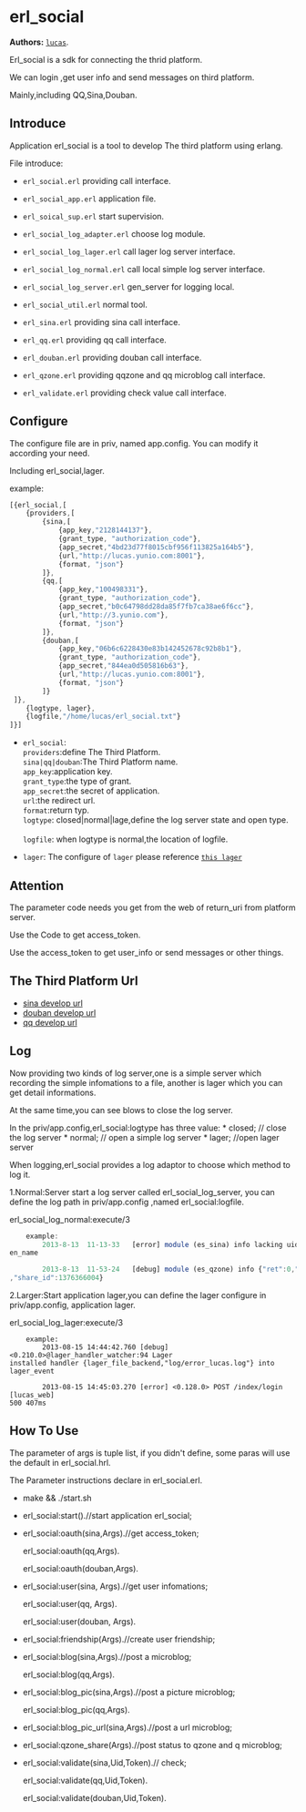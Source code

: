 erl_social
============

__Authors:__ [`lucas`](mailto:564985699@qq.com).


Erl_social is a sdk for connecting the thrid platform.

We can login ,get user info and send messages on third platform.

Mainly,including QQ,Sina,Douban.

Introduce
-------------

Application erl_social is a tool to develop The third platform using erlang. 

File introduce:

*  `erl_social.erl` providing call interface.

* `erl_social_app.erl` application file.

* `erl_soical_sup.erl` start supervision.

* `erl_social_log_adapter.erl` choose log module.

* `erl_social_log_lager.erl` call lager log server interface.

* `erl_social_log_normal.erl` call local simple log server interface.

* `erl_social_log_server.erl` gen_server for logging local.

* `erl_social_util.erl` normal tool.

* `erl_sina.erl` providing sina call interface.

* `erl_qq.erl` providing qq call interface.

* `erl_douban.erl` providing douban call interface.

* `erl_qzone.erl` providing qqzone and qq microblog call interface.

* `erl_validate.erl` providing check value call interface.

Configure
--------------

The configure file are in priv, named app.config. You can modify it according your need.

Including erl_social,lager.

example:
```javascript
[{erl_social,[
    {providers,[
        {sina,[
            {app_key,"2128144137"},
            {grant_type, "authorization_code"},
            {app_secret,"4bd23d77f8015cbf956f113825a164b5"},
            {url,"http://lucas.yunio.com:8001"},
            {format, "json"}
        ]},
        {qq,[
            {app_key,"100498331"},
            {grant_type, "authorization_code"},
            {app_secret,"b0c64798dd28da85f7fb7ca38ae6f6cc"},
            {url,"http://3.yunio.com"},
            {format, "json"}
        ]},
        {douban,[
            {app_key,"06b6c6228430e83b142452678c92b8b1"},
            {grant_type, "authorization_code"},
            {app_secret,"844ea0d505816b63"},
            {url,"http://lucas.yunio.com:8001"},
            {format, "json"}
        ]}
 ]},
    {logtype, lager},
    {logfile,"/home/lucas/erl_social.txt"}
]}]	
```
* `erl_social`:<br />
        `providers`:define The Third Platform.<br />
		`sina|qq|douban`:The Third Platform name.<br />
                `app_key`:application key.<br />
                `grant_type`:the type of grant.<br />
                `app_secret`:the secret of application.<br />
                `url`:the redirect url.<br />
                `format`:return typ.<br />
        `logtype`: closed|normal|lage,define the log server state and open type.<br />  
		`logfile`: when logtype is normal,the location of logfile.<br />

* `lager`:
	The configure of `lager` please reference [`this lager`](https://github.com/basho/lager) <br /> 

Attention
------------

The parameter code needs you get from the  web of return_uri from platform server. 

Use the Code to get access_token.

Use the access_token to get user_info or send messages or other things.

The Third Platform Url
-----------

* [sina develop url](http://open.weibo.com/wiki/%E5%BE%AE%E5%8D%9AAPI) <br />
* [douban develop url](http://developers.douban.com/wiki/?title=guide) <br />
* [qq develop url](http://wiki.opensns.qq.com/wiki/%E3%80%90QQ%E7%99%BB%E5%BD%95%E3%80%91API%E6%96%87%E6%A1%A3) <br />

Log 
------------

Now providing two kinds of log server,one is a simple server which recording the simple infomations to a file, another is lager which you can get detail informations.

At the same time,you can see blows to close the log server.

In the priv/app.config,erl_social:logtype has three value:
	* closed; // close the log server
	* normal; // open a simple log server
	* lager; //open lager server

When logging,erl_social provides a log adaptor to choose which method to log it.

1.Normal:Server start a log server called erl_social_log_server, you can define the log path in priv/app.config ,named erl_social:logfile.

erl_social_log_normal:execute/3 

```javascript
	example:
		2013-8-13  11-13-33   [error] module (es_sina) info lacking uid or scre
en_name

		2013-8-13  11-53-24   [debug] module (es_qzone) info {"ret":0,"msg":"ok"
,"share_id":1376366004}
```

2.Larger:Start application lager,you can define the lager configure in priv/app.config, application lager.

erl_social_log_lager:execute/3

```jvascript
	example:
		2013-08-15 14:44:42.760 [debug] <0.210.0>@lager_handler_watcher:94 Lager
installed handler {lager_file_backend,"log/error_lucas.log"} into lager_event

		2013-08-15 14:45:03.270 [error] <0.128.0> POST /index/login [lucas_web]
500 407ms
```

How To Use
------------

The parameter of args is tuple list, if you didn't define, some paras will use the default in erl_social.hrl.

The Parameter instructions declare in erl_social.erl.


* make && ./start.sh

* erl_social:start().//start application erl_social;

* erl_social:oauth(sina,Args).//get access_token;

  erl_social:oauth(qq,Args).

  erl_social:oauth(douban,Args).

* erl_social:user(sina, Args).//get user infomations;

  erl_social:user(qq, Args).

  erl_social:user(douban, Args).

* erl_social:friendship(Args).//create user friendship;

* erl_social:blog(sina,Args).//post a microblog;

  erl_social:blog(qq,Args).

* erl_social:blog_pic(sina,Args).//post a picture microblog;

  erl_social:blog_pic(qq,Args).

* erl_social:blog_pic_url(sina,Args).//post a url microblog;

* erl_social:qzone_share(Args).//post status to qzone and q microblog;

* erl_social:validate(sina,Uid,Token).// check; 

  erl_social:validate(qq,Uid,Token).

  erl_social:validate(douban,Uid,Token).

